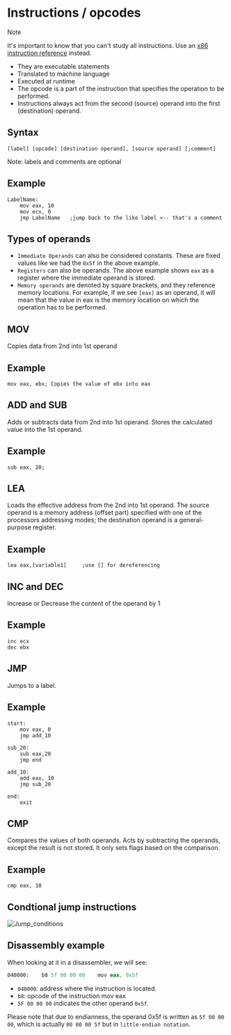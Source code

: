 # Instructions / opcodes
> [!NOTE]
> It's important to know that you can't study all instructions. Use an [x86 instruction reference](https://www.felixcloutier.com/x86/) instead.

- They are executable statements
- Translated to machine language
- Executed at runtime
- The opcode is a part of the instruction that specifies the operation to be performed.
- Instructions always act from the second (source) operand into the first (destination) operand.


## Syntax
```[label] [opcode] [destination operand], [source operand] [;comment]```

Note: labels and comments are optional


## Example
```
LabelName:
    mov eax, 10
    mov ecx, 0
    jmp LabelName   ;jump back to the like label <-- that's a comment
```

## Types of operands
- `Immediate Operands` can also be considered constants. These are fixed values like we had the `0x5f` in the above example.
- `Registers` can also be operands. The above example shows `eax` as a register where the immediate operand is stored.
- `Memory operands` are denoted by square brackets, and they reference memory locations. For example, if we see `[eax]` as an operand, it will mean that the value in eax is the memory location on which the operation has to be performed. 

## MOV
Copies data from 2nd into 1st operand

## Example
`mov eax, ebx; Copies the value of ebx into eax`


## ADD and SUB
Adds or subtracts data from 2nd into 1st operand.
Stores the calculated value into the 1st operand.

## Example
`sub eax, 20;`

## LEA
Loads the effective address from the 2nd into 1st operand.
The source operand is a memory address (offset part) specified with one of the processors addressing modes; the destination operand is a general-purpose register.


## Example
`lea eax,[variable1]     ;use [] for dereferencing`

## INC and DEC
Increase or Decrease the content of the operand by 1

## Example
```
inc ecx
dec ebx
```

## JMP
Jumps to a label.

## Example
```
start:
    mov eax, 0
    jmp add_10

sub_20:
    sub eax,20
    jmp end

add_10:
    add eax, 10
    jmp sub_20

end:
    exit
```

## CMP
Compares the values of both operands.
Acts by subtracting the operands, except the result is not stored.
It only sets flags based on the comparison.

## Example
`cmp eax, 10`


## Condtional jump instructions
![Jump_conditions](/Info/Images/Jump_conditions.png)


## Disassembly example
When looking at it in a disassembler, we will see:

```asm
040000:    b8 5f 00 00 00    mov eax, 0x5f
```

- `040000`: address where the instruction is located.
- `b8`: opcode of the instruction mov eax
- `5F 00 00 00` indicates the other operand `0x5f`.

Please note that due to endianness, the operand 0x5f is written as `5f 00 00 00`, which is actually `00 00 00 5f` but in `little-endian notation`.